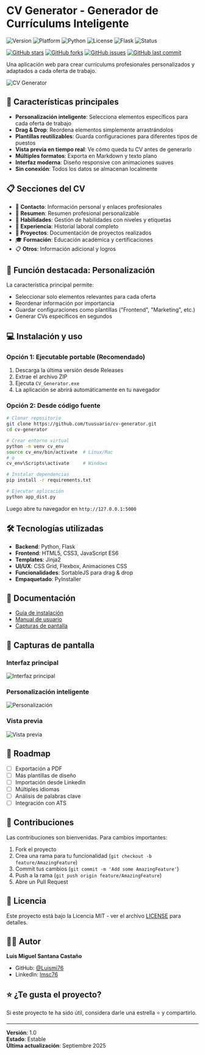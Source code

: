 # CV Generator - Generador de Currículums Inteligente

![Version](https://img.shields.io/badge/version-1.0.0-blue.svg)
![Platform](https://img.shields.io/badge/platform-Windows%20%7C%20Linux%20%7C%20macOS-lightgrey.svg)
![Python](https://img.shields.io/badge/python-3.8%2B-blue.svg)
![License](https://img.shields.io/badge/license-MIT-green.svg)
![Flask](https://img.shields.io/badge/flask-2.3%2B-orange.svg)
![Status](https://img.shields.io/badge/status-stable-brightgreen.svg)

[![GitHub stars](https://img.shields.io/github/stars/Luismi76/cv-generator.svg?style=social&label=Star)](https://github.com/Luismi76/cv-generator)
[![GitHub forks](https://img.shields.io/github/forks/Luismi76/cv-generator.svg?style=social&label=Fork)](https://github.com/Luismi76/cv-generator/fork)
[![GitHub issues](https://img.shields.io/github/issues/Luismi76/cv-generator.svg)](https://github.com/Luismi76/cv-generator/issues)
[![GitHub last commit](https://img.shields.io/github/last-commit/Luismi76/cv-generator.svg)](https://github.com/Luismi76/cv-generator/commits/main)

Una aplicación web para crear currículums profesionales personalizados y adaptados a cada oferta de trabajo.

![CV Generator](docs/screenshots/main-interface.png)

## 🚀 Características principales

- **Personalización inteligente**: Selecciona elementos específicos para cada oferta de trabajo
- **Drag & Drop**: Reordena elementos simplemente arrastrándolos
- **Plantillas reutilizables**: Guarda configuraciones para diferentes tipos de puestos
- **Vista previa en tiempo real**: Ve cómo queda tu CV antes de generarlo
- **Múltiples formatos**: Exporta en Markdown y texto plano
- **Interfaz moderna**: Diseño responsive con animaciones suaves
- **Sin conexión**: Todos los datos se almacenan localmente

## 📋 Secciones del CV

- 📧 **Contacto**: Información personal y enlaces profesionales
- 📝 **Resumen**: Resumen profesional personalizable
- 🎯 **Habilidades**: Gestión de habilidades con niveles y etiquetas
- 💼 **Experiencia**: Historial laboral completo
- 🚀 **Proyectos**: Documentación de proyectos realizados
- 🎓 **Formación**: Educación académica y certificaciones
- 📋 **Otros**: Información adicional y logros

## 🎯 Función destacada: Personalización

La característica principal permite:
- Seleccionar solo elementos relevantes para cada oferta
- Reordenar información por importancia
- Guardar configuraciones como plantillas ("Frontend", "Marketing", etc.)
- Generar CVs específicos en segundos

## 💻 Instalación y uso

### Opción 1: Ejecutable portable (Recomendado)

1. Descarga la última versión desde Releases
2. Extrae el archivo ZIP
3. Ejecuta `CV_Generator.exe`
4. La aplicación se abrirá automáticamente en tu navegador

### Opción 2: Desde código fuente

```bash
# Clonar repositorio
git clone https://github.com/tuusuario/cv-generator.git
cd cv-generator

# Crear entorno virtual
python -m venv cv_env
source cv_env/bin/activate  # Linux/Mac
# o
cv_env\Scripts\activate     # Windows

# Instalar dependencias
pip install -r requirements.txt

# Ejecutar aplicación
python app_dist.py
```

Luego abre tu navegador en `http://127.0.0.1:5000`

## 🛠️ Tecnologías utilizadas

- **Backend**: Python, Flask
- **Frontend**: HTML5, CSS3, JavaScript ES6
- **Templates**: Jinja2
- **UI/UX**: CSS Grid, Flexbox, Animaciones CSS
- **Funcionalidades**: SortableJS para drag & drop
- **Empaquetado**: PyInstaller

## 📖 Documentación

- [Guía de instalación](docs/installation.md)
- [Manual de usuario](docs/user-guide.md)
- [Capturas de pantalla](docs/screenshots/)

## 🎨 Capturas de pantalla

### Interfaz principal
![Interfaz principal](docs/screenshots/main-interface.png)

### Personalización inteligente
![Personalización](docs/screenshots/customization.png)

### Vista previa
![Vista previa](docs/screenshots/preview.png)

## 🚦 Roadmap

- [ ] Exportación a PDF
- [ ] Más plantillas de diseño
- [ ] Importación desde LinkedIn
- [ ] Múltiples idiomas
- [ ] Análisis de palabras clave
- [ ] Integración con ATS

## 🤝 Contribuciones

Las contribuciones son bienvenidas. Para cambios importantes:

1. Fork el proyecto
2. Crea una rama para tu funcionalidad (`git checkout -b feature/AmazingFeature`)
3. Commit tus cambios (`git commit -m 'Add some AmazingFeature'`)
4. Push a la rama (`git push origin feature/AmazingFeature`)
5. Abre un Pull Request

## 📝 Licencia

Este proyecto está bajo la Licencia MIT - ver el archivo [LICENSE](LICENSE) para detalles.

## 👨‍💻 Autor

**Luis Miguel Santana Castaño**
- GitHub: [@Luismi76](https://github.com/Luismi76)
- LinkedIn: [lmsc76](https://linkedin.com/in/lmsc76/)

## ⭐ ¿Te gusta el proyecto?

Si este proyecto te ha sido útil, considera darle una estrella ⭐ y compartirlo.

---

**Versión**: 1.0  
**Estado**: Estable  
**Última actualización**: Septiembre 2025
